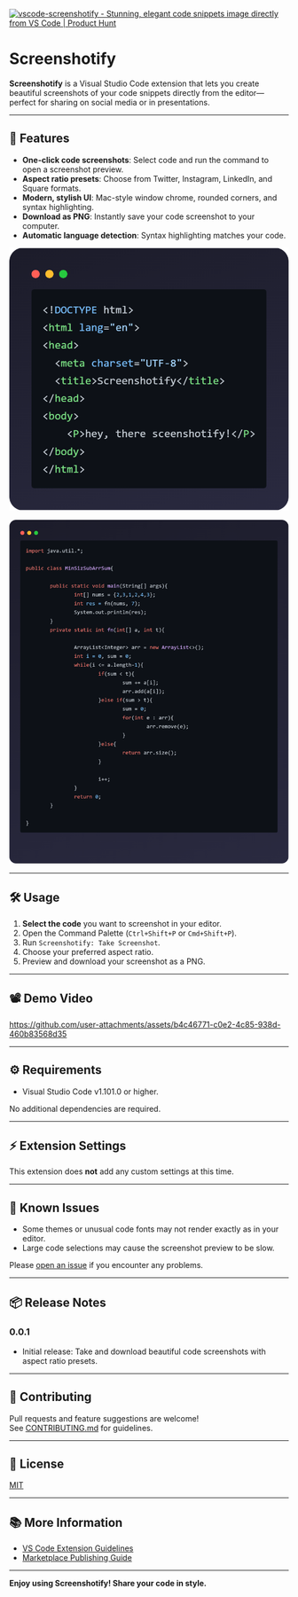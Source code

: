 <a href="https://www.producthunt.com/products/vscode-screenshotify?embed=true&utm_source=badge-featured&utm_medium=badge&utm_source=badge-vscode&#0045;screenshotify" target="_blank"><img src="https://api.producthunt.com/widgets/embed-image/v1/featured.svg?post_id=991745&theme=light&t=1752393125070" alt="vscode&#0045;screenshotify - Stunning&#0044;&#0032;elegant&#0032;code&#0032;snippets&#0032;image&#0032;directly&#0032;from&#0032;VS&#0032;Code | Product Hunt" style="width: 250px; height: 54px;" width="250" height="54" /></a>
# Screenshotify

**Screenshotify** is a Visual Studio Code extension that lets you create beautiful screenshots of your code snippets directly from the editor—perfect for sharing on social media or in presentations.

---

## 🚀 Features

- **One-click code screenshots**: Select code and run the command to open a screenshot preview.
- **Aspect ratio presets**: Choose from Twitter, Instagram, LinkedIn, and Square formats.
- **Modern, stylish UI**: Mac-style window chrome, rounded corners, and syntax highlighting.
- **Download as PNG**: Instantly save your code screenshot to your computer.
- **Automatic language detection**: Syntax highlighting matches your code.

![Screenshotify HTML Example](images/html-output.png)

![Screenshotify Java Example](images/java-instagram-output.png)

---

## 🛠️ Usage

1. **Select the code** you want to screenshot in your editor.
2. Open the Command Palette (`Ctrl+Shift+P` or `Cmd+Shift+P`).
3. Run `Screenshotify: Take Screenshot`.
4. Choose your preferred aspect ratio.
5. Preview and download your screenshot as a PNG.

---

## 📽️ Demo Video


https://github.com/user-attachments/assets/b4c46771-c0e2-4c85-938d-460b83568d35

---

## ⚙️ Requirements

- Visual Studio Code v1.101.0 or higher.

No additional dependencies are required.

---

## ⚡ Extension Settings

This extension does **not** add any custom settings at this time.

---

## 🐞 Known Issues

- Some themes or unusual code fonts may not render exactly as in your editor.
- Large code selections may cause the screenshot preview to be slow.

Please [open an issue](https://github.com/DeadpoolX7/vscode-screenshotify/issues) if you encounter any problems.

---

## 📦 Release Notes

### 0.0.1

- Initial release: Take and download beautiful code screenshots with aspect ratio presets.

---

## 🙌 Contributing

Pull requests and feature suggestions are welcome!  
See [CONTRIBUTING.md](CONTRIBUTING.md) for guidelines.

---

## 📄 License

[MIT](LICENSE)

---

## 📚 More Information

- [VS Code Extension Guidelines](https://code.visualstudio.com/api/references/extension-guidelines)
- [Marketplace Publishing Guide](https://code.visualstudio.com/api/working-with-extensions/publishing-extension)

---

**Enjoy using Screenshotify! Share your code in style.**
